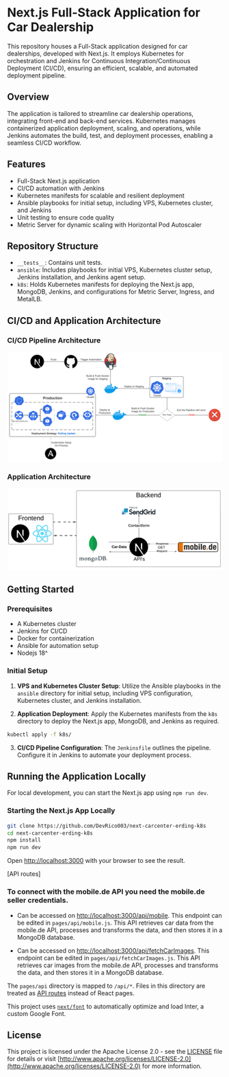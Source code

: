 # Next.js Full-Stack Application for Car Dealership

This repository houses a Full-Stack application designed for car dealerships, developed with Next.js. It employs Kubernetes for orchestration and Jenkins for Continuous Integration/Continuous Deployment (CI/CD), ensuring an efficient, scalable, and automated deployment pipeline.

## Overview

The application is tailored to streamline car dealership operations, integrating front-end and back-end services. Kubernetes manages containerized application deployment, scaling, and operations, while Jenkins automates the build, test, and deployment processes, enabling a seamless CI/CD workflow.

## Features

- Full-Stack Next.js application
- CI/CD automation with Jenkins
- Kubernetes manifests for scalable and resilient deployment
- Ansible playbooks for initial setup, including VPS, Kubernetes cluster, and Jenkins
- Unit testing to ensure code quality
- Metric Server for dynamic scaling with Horizontal Pod Autoscaler

## Repository Structure

- `__tests__`: Contains unit tests.
- `ansible`: Includes playbooks for initial VPS, Kubernetes cluster setup, Jenkins installation, and Jenkins agent setup.
- `k8s`: Holds Kubernetes manifests for deploying the Next.js app, MongoDB, Jenkins, and configurations for Metric Server, Ingress, and MetalLB.

## CI/CD and Application Architecture

### CI/CD Pipeline Architecture

![CI/CD Pipeline Architecture](CI_CD_Architecture.png)

### Application Architecture

![Application Architecture](App_Architecture.png)

## Getting Started

### Prerequisites

- A Kubernetes cluster
- Jenkins for CI/CD
- Docker for containerization
- Ansible for automation setup
- Nodejs 18^

### Initial Setup

1. **VPS and Kubernetes Cluster Setup**: Utilize the Ansible playbooks in the `ansible` directory for initial setup, including VPS configuration, Kubernetes cluster, and Jenkins installation.

2. **Application Deployment**: Apply the Kubernetes manifests from the `k8s` directory to deploy the Next.js app, MongoDB, and Jenkins as required. 
```bash 
kubectl apply -f k8s/
```
3. **CI/CD Pipeline Configuration**: The `Jenkinsfile` outlines the pipeline. Configure it in Jenkins to automate your deployment process.

## Running the Application Locally

For local development, you can start the Next.js app using `npm run dev`.

### Starting the Next.js App Locally

```bash
git clone https://github.com/DevRico003/next-carcenter-erding-k8s
cd next-carcenter-erding-k8s
npm install
npm run dev
```

Open [http://localhost:3000](http://localhost:3000) with your browser to see the result.

[API routes] 

### To connect with the mobile.de API you need the mobile.de seller credentials.

- Can be accessed on [http://localhost:3000/api/mobile](http://localhost:3000/api/mobile). This endpoint can be edited in `pages/api/mobile.js`. This API retrieves car data from the mobile.de API, processes and transforms the data, and then stores it in a MongoDB database.

- Can be accessed on [http://localhost:3000/api/fetchCarImages](http://localhost:3000/api/fetchCarImages). This endpoint can be edited in `pages/api/fetchCarImages.js`. This API retrieves car images from the mobile.de API, processes and transforms the data, and then stores it in a MongoDB database.

The `pages/api` directory is mapped to `/api/*`. Files in this directory are treated as [API routes](https://nextjs.org/docs/api-routes/introduction) instead of React pages.

This project uses [`next/font`](https://nextjs.org/docs/basic-features/font-optimization) to automatically optimize and load Inter, a custom Google Font.

## License

This project is licensed under the Apache License 2.0 - see the [LICENSE](LICENSE) file for details or visit [http://www.apache.org/licenses/LICENSE-2.0](http://www.apache.org/licenses/LICENSE-2.0) for more information.



